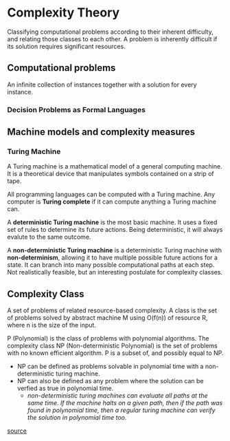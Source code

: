 # Complexity Theory
Classifying computational problems according to their inherent difficulty, and relating those classes to each other. A problem is inherently difficult if its solution requires significant resources. 

## Computational problems
An infinite collection of instances together with a solution for every instance. 
### Decision Problems as Formal Languages

## Machine models and complexity measures
### Turing Machine
A Turing machine is a mathematical model of a general computing machine. It is a theoretical device that manipulates symbols contained on a strip of tape. 

All programming languages can be computed with a Turing machine. Any computer is **Turing complete** if it can compute anything a Turing machine can. 

A **deterministic Turing machine** is the most basic machine. It uses a fixed set of rules to determine its future actions. Being deterministic, it will always evalute to the same outcome.

A **non-deterministic Turing machine** is a deterministic Turing machine with **non-determinism**, allowing it to have multiple possible future actions for a state. It can branch into many possible computational paths at each step. Not realistically feasible, but an interesting postulate for complexity classes.

## Complexity Class
A set of problems of related resource-based complexity. A class is the set of problems solved by abstract machine M using O(f(n)) of resource R, where n is the size of the input.

P (Polynomial) is the class of problems with polynomial algorithms. The complexity class NP (Non-deterministic Polynomial) is the set of problems with no known efficient algorithm. P is a subset of, and possibly equal to NP. 
- NP can be defined as problems solvable in polynomial time with a non-deterministic turing machine. 
- NP can also be defined as any problem where the solution can be verfied as true in polynomial time.
  - *non-deterministic turing machines can evaluate all paths at the same time. If the machine halts on a given path, then if the path was found in polynomial time, then a regular turing machine can verify the solution in polynomial time too.*

[source](https://en.wikipedia.org/wiki/Computational_complexity_theory#P_versus_NP_problem)
